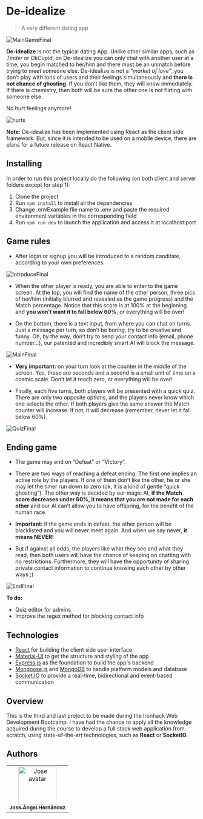 # De-idealize
> A very different dating app

![MainGameFinal](https://user-images.githubusercontent.com/23436377/80248279-e7ff9500-866f-11ea-8858-a1e5389c733b.png)

**De-idealize** is not the typical dating App. Unlike other similar apps, such as *Tinder* or *OkCupid*, on De-idealize you can only chat  with another user at a time, you begin matched to her/him and there must be an unmatch before trying to meet someone else. De-idealize is not a *“market of love”*, you don’t play with tons of users and their feelings  simultaneously and **there is not chance of ghosting**. If you don’t like them, they will know immediately. If there is chemistry, then both will be sure the other one is not flirting with someone else.

No hurt feelings anymore!

![hurts](https://user-images.githubusercontent.com/23436377/80244169-cb139380-8668-11ea-99a2-4c43015c7811.gif)


**Note:** De-idealize has been implemented using React as the client side framework. But, since it is intended to be used on a mobile device, there are plans for a future release on React Native.

## Installing
In order to run this project locally do the following (on both client and server folders except for step 1):

1. Clone the project
2. Run `npm install` to install all the dependencies
3. Change .envExample file name to .env and paste the required environment variables in the corresponding field 
4. Run `npm run dev` to launch the application and access it at localhost:port

## Game rules

* After login or signup you will be introduced to a random canditate, according to your own preferences.
  
![IntroduceFinal](https://user-images.githubusercontent.com/23436377/80248444-344ad500-8670-11ea-8c8e-f0262c995a82.png)
  
* When the other player is ready, you are able to enter to the game screen. At the top, you will find the name of the other person, three pics of her/him (initially blurred and revealed as the game progress) and the Match percentage. Notice that this score is at 100% at the beginning and **you won’t want it to fall below 60%**, or everything will be over!

* On the bottom, there is a text input, from where you can chat on turns. Just a message per turn, so don’t be boring, try to be creative and funny. Oh, by the way, don’t try to send your contact info (email, phone number…), our patented and incredibly smart AI will block the message.

![MainFinal](https://user-images.githubusercontent.com/23436377/80248521-5e9c9280-8670-11ea-8ba7-e6ebb5d071b5.png)

* **Very important:** on your turn look at the counter in the middle of the screen. Yes, those are seconds and a second is a small unit of time on a cosmic scale. Don’t let it reach zero, or everything will be over!
  
* Finally, each five turns, both players will be presented with a quick quiz. There are only two opposite options, and the players never know which one selects the other. If both players give the same answer the Match counter will increase. If not, it will decrease  (remember, never let it fall below 60%).

![QuizFinal](https://user-images.githubusercontent.com/23436377/80248587-84299c00-8670-11ea-8217-ada43815daab.png)


## Ending game

* The game may end on “Defeat” or “Victory”.
  
* There are two ways of reaching a defeat ending. The first one implies an active role by the players. If one of them don’t like the other, he or she may let the timer run down to zero (ok, it is a kind of gentle “quick ghosting”). The other way is decided by our magic AI, **if the Match score decreases under 60%, it means that you are not made for each other** and our AI can’t allow you to have offspring, for the benefit of the human race.
  
* **Important:** if the game ends in defeat, the other person will be blacklisted and you will never meet again. And when we say never, **it means NEVER!**
  
* But if against all odds, the players like what they see and what they read, then both users will have the chance of keeping on chatting  with no restrictions. Furthermore, they will have the opportunity of sharing private contact information to continue knowing each other by other ways ;)

![EndFinal](https://user-images.githubusercontent.com/23436377/80248667-b5a26780-8670-11ea-8dc4-a479aa9e5305.png)

**To do:**
* Quiz editor for admins
* Improve the regex method for blocking contact info 

## Technologies
* [React](https://reactjs.org/) for building the client side user interface
* [Material-UI](https://material-ui.com/) to get the structure and styling of the app
* [Express.js](https://expressjs.com/) as the foundation to build the app's backend
* [Mongoose.js](https://mongoosejs.com/) and [MongoDB](https://www.mongodb.com/) to handle platform models and database
* [Socket.IO](https://socket.io/) to provide a real-time, bidirectional and event-based communication

## Overview 
This is the third and last project to be made during the Ironhack Web Development Bootcamp. I have had the chance to apply all the knowledge acquired during the course to develop a full stack web application from scratch, using state-of-the-art technologies, such as **React** or **SocketIO**.

## Authors
<table>
<tr>
<td align="center"><a href="https://github.com/joseanher81"><img src="https://avatars3.githubusercontent.com/u/23436377?s=400&v=4" width="100px;" alt="Jose avatar"/><br/><sub><b>Jose Ángel Hernández</b></sub></a><br/><a href="https://github.com/joseanher81"></a>
</tr>
</table>